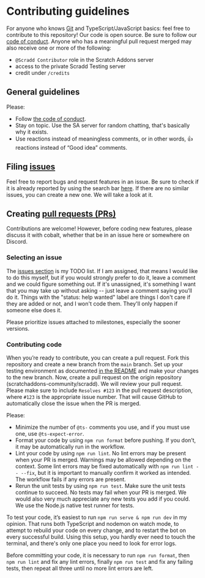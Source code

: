 # Contributing guidelines

For anyone who knows [Git](https://git-scm.com) and TypeScript/JavaScript basics: feel free to contribute to this
repository! Our code is open source. Be sure to follow our [code of conduct](CODE_OF_CONDUCT.md). Anyone who has a
meaningful pull request merged may also receive one or more of the following:

-   `@Scradd Contributor` role in the Scratch Addons server
-   access to the private Scradd Testing server
-   credit under `/credits`

## General guidelines

Please:

-   Follow [the code of conduct](CODE_OF_CONDUCT.md).
-   Stay on topic. Use the SA server for random chatting, that's basically why it exists.
-   Use reactions instead of meaningless comments, or in other words, 👍 reactions instead of “Good idea” comments.

## Filing [issues](https://docs.github.com/en/github/managing-your-work-on-github/about-issues)

Feel free to report bugs and request features in an issue. Be sure to check if it is already reported by using the
search bar [here](https://github.com/scratchaddons-community/scradd/issues). If there are no similar issues, you can
create a new one. We will take a look at it.

## Creating [pull requests (PRs)](https://docs.github.com/en/github/collaborating-with-issues-and-pull-requests/about-pull-requests)

Contributions are welcome! However, before coding new features, please discuss it with cobalt, whether that be in an
issue here or somewhere on Discord.

### Selecting an issue

The [issues section](https://github.com/scratchaddons-community/scradd/issues?q=is%3Aissue+is%3Aopen) is my TODO list.
If I am assigned, that means I would like to do this myself, but if you would strongly prefer to do it, leave a comment
and we could figure something out. If it's unassigned, it's something I want that you may take up without asking -- just
leave a comment saying you’ll do it. Things with the "status: help wanted" label are things I don't care if they are
added or not, and I won't code them. They'll only happen if someone else does it.

Please prioritize issues attached to milestones, especially the sooner versions.

### Contributing code

When you’re ready to contribute, you can create a pull request. Fork this repository and create a new branch from the
`main` branch. Set up your testing environment as documented [in the README](/README.md#setup) and make your changes to
the new branch. Now, create a pull request on the origin repository (scratchaddons-community/scradd). We will review
your pull request. Please make sure to include `Resolves #123` in the pull request description, where `#123` is the
appropriate issue number. That will cause GitHub to automatically close the issue when the PR is merged.

Please:

-   Minimize the number of `@ts-` comments you use, and if you must use one, use `@ts-expect-error`.
-   Format your code by using `npm run format` before pushing. If you don’t, it may be automatically run in the
    workflow.
-   Lint your code by using `npm run lint`. No lint errors may be present when your PR is merged. Warnings may be
    allowed depending on the context. Some lint errors may be fixed automatically with `npm run lint -- --fix`, but it
    is important to manually confirm it worked as intended. The workflow fails if any errors are present.
-   Rerun the unit tests by using `npm run test`. Make sure the unit tests continue to succeed. No tests may fail when
    your PR is merged. We would also very much appreciate any new tests you add if you could. We use the Node.js native
    test runner for tests.

To test your code, it’s easiest to run `npm run serve & npm run dev` in my opinion. That runs both TypeScript and
nodemon on watch mode, to attempt to rebuild your code on every change, and to restart the bot on every successful
build. Using this setup, you hardly ever need to touch the terminal, and there's only one place you need to look for
error logs.

Before committing your code, it is necessary to run `npm run format`, then `npm run lint` and fix any lint errors,
finally `npm run test` and fix any failing tests, then repeat all three until no more lint errors are left.
